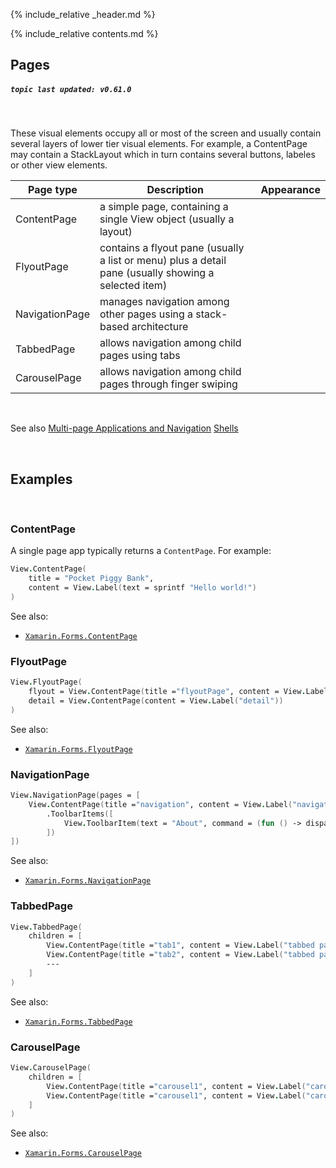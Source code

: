 {% include_relative _header.md %}

{% include_relative contents.md %}

Pages 
------

##### `topic last updated: v0.61.0`
<br /> 

 These visual elements occupy all or most of the screen and usually contain several layers of lower tier visual elements. 
 For example, a ContentPage may contain a StackLayout which in turn contains several buttons, labeles or other view elements. 

| Page type          | Description                                                                                          | Appearance |
|----------------|------------------------------------------------------------------------------------------------------|------------|
| ContentPage    | a simple page, containing a single View object (usually a layout)                                    |            |
| FlyoutPage     | contains a flyout pane (usually a list or menu) plus a detail pane (usually showing a selected item) |            |
| NavigationPage | manages navigation among other pages using a stack-based architecture                                |            |
| TabbedPage     | allows navigation among child pages using tabs                                                       |            |
| CarouselPage   | allows navigation among child pages through finger swiping                                           |            |


<br /> 

See also 
[Multi-page Applications and Navigation](pages-navigation.md)
[Shells](views-shells.md)

<br /> 

Examples
------
<br />

### ContentPage

A single page app typically returns a `ContentPage`. For example:

```fsharp 
View.ContentPage(
    title = "Pocket Piggy Bank",
    content = View.Label(text = sprintf "Hello world!")
)
```

See also:

* [`Xamarin.Forms.ContentPage`](https://docs.microsoft.com/en-us/dotnet/api/Xamarin.Forms.ContentPage)

### FlyoutPage
```fsharp 
View.FlyoutPage(
    flyout = View.ContentPage(title ="flyoutPage", content = View.Label("flyout")), // 'title' is needed for the flyout page
    detail = View.ContentPage(content = View.Label("detail"))        
)
```

See also:

* [`Xamarin.Forms.FlyoutPage`](https://docs.microsoft.com/en-us/dotnet/api/Xamarin.Forms.FlyoutPage)

### NavigationPage
```fsharp 
View.NavigationPage(pages = [
    View.ContentPage(title ="navigation", content = View.Label("navigation page 1"))
        .ToolbarItems([
            View.ToolbarItem(text = "About", command = (fun () -> dispatch (ShowAbout true))) 
        ])
])
```

See also:

* [`Xamarin.Forms.NavigationPage`](https://docs.microsoft.com/en-us/dotnet/api/Xamarin.Forms.NavigationPage)

### TabbedPage
```fsharp       
View.TabbedPage(
    children = [
        View.ContentPage(title ="tab1", content = View.Label("tabbed page 1"))                
        View.ContentPage(title ="tab2", content = View.Label("tabbed page 2"))
        ---
    ]
)
```

See also:

* [`Xamarin.Forms.TabbedPage`](https://docs.microsoft.com/en-us/dotnet/api/Xamarin.Forms.TabbedPage)

### CarouselPage
```fsharp 
View.CarouselPage(
    children = [
        View.ContentPage(title ="carousel1", content = View.Label("carousel page 1"))                
        View.ContentPage(title ="carousel1", content = View.Label("carousel page 2"))
    ]
)
```

See also:

* [`Xamarin.Forms.CarouselPage`](https://docs.microsoft.com/en-us/dotnet/api/Xamarin.Forms.CarouselPage)